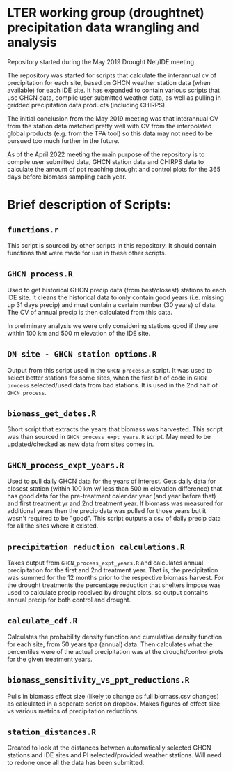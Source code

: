 # LTER working group (droughtnet) precipitation data wrangling and analysis

Repository started during the May 2019 Drought Net/IDE meeting.

The repository was started for scripts that calculate the interannual cv of precipitation for each site, based on GHCN weather station data (when available) for each IDE site. It has expanded to contain various scripts that use GHCN data, compile user submitted weather data, as well as pulling in gridded precipitation data products (including CHIRPS).

The initial conclusion from the May 2019 meeting was that interannual CV from the station data matched pretty well with CV from the interpolated global products (e.g. from the TPA tool) so this data may not need to be pursued too much further in the future. 

As of the April 2022 meeting the main purpose of the repository is to compile user submitted data, GHCN station data and CHIRPS data to calculate the amount of ppt reaching drought and control plots for the 365 days before biomass sampling each year.

# Brief description of Scripts:

## `functions.r`

This script is sourced by other scripts in this repository. It should contain functions that were made for use in these other scripts. 

## `GHCN process.R` 

Used to get historical GHCN precip data (from best/closest) stations to each IDE site. It cleans the historical data to only contain good years (i.e. missing up 31 days precip) and must contain a certain number (30 years) of data. The CV of annual precip is then calculated from this data.

In preliminary analysis we were only considering stations good if they are within 100 km and 500 m elevation of the IDE site. 

## `DN site - GHCN station options.R`

Output from this script used in the `GHCN process.R` script. It was used to select better stations for some sites, when the first bit of code in `GHCN process` selected/used data from bad stations. It is used in the 2nd half of `GHCN process`.

## `biomass_get_dates.R`

Short script that extracts the years that biomass was harvested. This script was than sourced in `GHCN_process_expt_years.R` script. May need to be updated/checked as new data from sites comes in. 

## `GHCN_process_expt_years.R`

Used to pull daily GHCN data for the years of interest. Gets daily data for closest station (within 100 km w/ less than 500 m elevation difference) that has good data for the pre-treatment calendar year (and year before that) and first treatment yr and 2nd treatment year. If biomass was measured for additional years then the precip data was pulled for those years but it wasn't required to be "good".
This script outputs a csv of daily precip data for all the sites where it existed. 

## `precipitation reduction calculations.R`

Takes output from `GHCN_process_expt_years.R` and calculates annual precipitation for the first and 2nd treatment year. That is, the precipitation was summed for the 12 months prior to the respective biomass harvest. For the drought treatments the percentage reduction that shelters impose was used to calculate precip received by drought plots, so output contains annual precip for both control and drought. 

## `calculate_cdf.R`

Calculates the probability density function and cumulative density function for each site, from 50 years tpa (annual) data. Then calculates what the percentiles were of the actual precipitation was at the drought/control plots for the given treatment years. 

## `biomass_sensitivity_vs_ppt_reductions.R`

Pulls in biomass effect size (likely to change as full biomass.csv changes) as calculated in a seperate script on dropbox. Makes figures of effect size vs various metrics of precipitation reductions. 

## `station_distances.R`

Created to look at the distances between automatically selected GHCN stations and IDE sites and PI selected/provided weather stations. Will need to redone once all the data has been submitted. 





